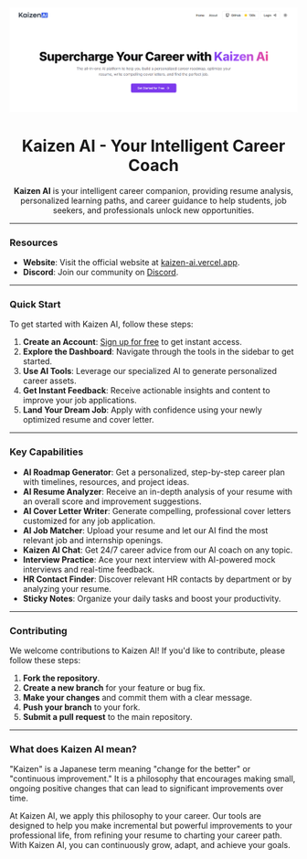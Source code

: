
<div align="center">
  <a href="https://kaizen-ai.vercel.app/">
    <img src="https://github.com/sudhanshugaikwad/kaizenai/blob/main/KaizenAiCoverimg.png" alt="Kaizen-AI" />
  </a>
</div>

<div align="center">

# Kaizen AI - Your Intelligent Career Coach

**Kaizen AI** is your intelligent career companion, providing resume analysis, personalized learning paths, and career guidance to help students, job seekers, and professionals unlock new opportunities.

</div>

---

### Resources

- **Website**: Visit the official website at [kaizen-ai.vercel.app](https://kaizen-ai.vercel.app/).
- **Discord**: Join our community on [Discord](https://discord.com/invite/fM4sSj22).

---

### Quick Start

To get started with Kaizen AI, follow these steps:

1.  **Create an Account**: [Sign up for free](https://kaizen-ai.vercel.app/sign-up) to get instant access.
2.  **Explore the Dashboard**: Navigate through the tools in the sidebar to get started.
3.  **Use AI Tools**: Leverage our specialized AI to generate personalized career assets.
4.  **Get Instant Feedback**: Receive actionable insights and content to improve your job applications.
5.  **Land Your Dream Job**: Apply with confidence using your newly optimized resume and cover letter.

---

### Key Capabilities

-   **AI Roadmap Generator**: Get a personalized, step-by-step career plan with timelines, resources, and project ideas.
-   **AI Resume Analyzer**: Receive an in-depth analysis of your resume with an overall score and improvement suggestions.
-   **AI Cover Letter Writer**: Generate compelling, professional cover letters customized for any job application.
-   **AI Job Matcher**: Upload your resume and let our AI find the most relevant job and internship openings.
-   **Kaizen AI Chat**: Get 24/7 career advice from our AI coach on any topic.
-   **Interview Practice**: Ace your next interview with AI-powered mock interviews and real-time feedback.
-   **HR Contact Finder**: Discover relevant HR contacts by department or by analyzing your resume.
-   **Sticky Notes**: Organize your daily tasks and boost your productivity.

---

### Contributing

We welcome contributions to Kaizen AI! If you'd like to contribute, please follow these steps:

1.  **Fork the repository**.
2.  **Create a new branch** for your feature or bug fix.
3.  **Make your changes** and commit them with a clear message.
4.  **Push your branch** to your fork.
5.  **Submit a pull request** to the main repository.

---

### What does Kaizen AI mean?

"Kaizen" is a Japanese term meaning "change for the better" or "continuous improvement." It is a philosophy that encourages making small, ongoing positive changes that can lead to significant improvements over time.

At Kaizen AI, we apply this philosophy to your career. Our tools are designed to help you make incremental but powerful improvements to your professional life, from refining your resume to charting your career path. With Kaizen AI, you can continuously grow, adapt, and achieve your goals.
